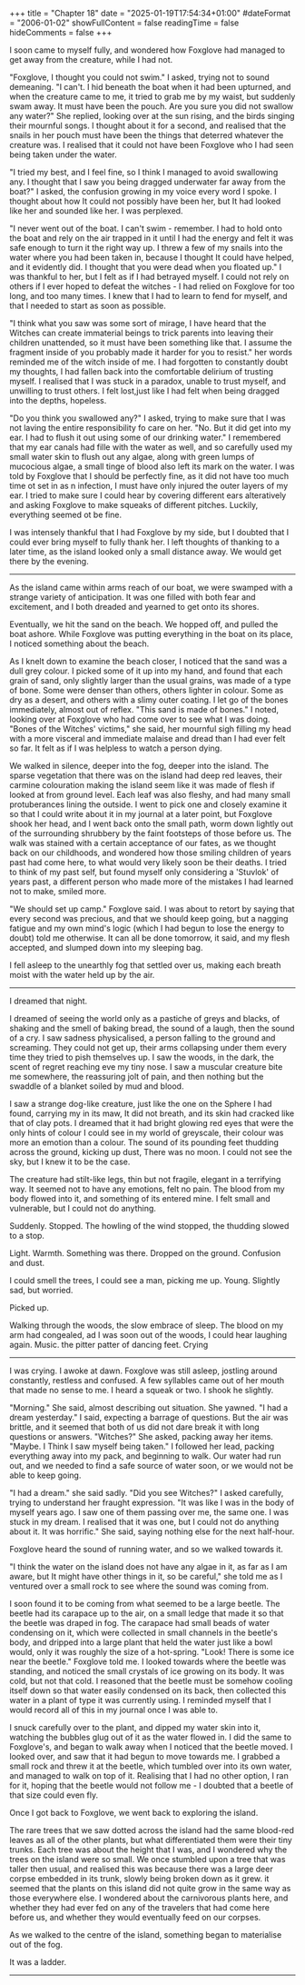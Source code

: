+++
title = "Chapter 18"
date = "2025-01-19T17:54:34+01:00"
#dateFormat = "2006-01-02" 
showFullContent = false
readingTime = false
hideComments = false
+++

I soon came to myself fully, and wondered how Foxglove had managed to get away from the creature, while I had not.

"Foxglove, I thought you could not swim." I asked, trying not to sound demeaning.
"I can't. I hid beneath the boat when it had been upturned, and when the creature came to me, it tried to grab me by my waist, but suddenly swam away. It must have been the pouch. Are you sure you did not swallow any water?" She replied, looking over at the sun rising, and the birds singing their mournful songs. I thought about it for a second, and realised that the snails in her pouch must have been the things that deterred whatever the creature was. I realised that it could not have been Foxglove who I had seen being taken under the water.

"I tried my best, and I feel fine, so I think I managed to avoid swallowing any. I thought that I saw you being dragged underwater far away from the boat?" I asked, the confusion growing in my voice every word I spoke. I thought about how It could not possibly have been her, but It had looked like her and sounded like her. I was perplexed.

"I never went out of the boat. I can't swim - remember. I had to hold onto the boat and rely on the air trapped in it until I had the energy and felt it was safe enough to turn it the right way up. I threw a few of my snails into the water where you had been taken in, because I thought It could have helped, and it evidently did. I thought that you were dead when you floated up." I was thankful to her, but I felt as if I had betrayed myself. I could not rely on others if I ever hoped to defeat the witches - I had relied on Foxglove for too long, and too many times. I knew that I had to learn to fend for myself, and that I needed to start as soon as possible.

"I think what you saw was some sort of mirage, I have heard that the Witches can create immaterial beings to trick parents into leaving their children unattended, so it must have been something like that. I assume the fragment inside of you probably made it harder for you to resist." her words reminded me of the witch inside of me. I had forgotten to constantly doubt my thoughts, I had fallen back into the comfortable delirium of trusting myself. I realised that I was stuck in a paradox, unable to trust myself, and unwilling to trust others. I felt lost,just like I had felt when being dragged into the depths, hopeless.

"Do you think you swallowed any?" I asked, trying to make sure that I was not laving the entire responsibility fo care on her. "No. But it did get into my ear. I had to flush it out using some of our drinking water." I remembered that my ear canals had fille with the water as well, and so carefully used my small water skin to flush out any algae, along with green lumps of mucocious algae, a small tinge of blood also left its mark on the water. I was told by Foxglove that I should be perfectly fine, as it did not have too much time ot set in as n infection, I must have only injured the outer layers of my ear. I tried to make sure I could hear by covering different ears alteratively and asking Foxglove to make squeaks of different pitches. Luckily, everything seemed ot be fine.

I was intensely thankful that I had Foxglove by my side, but I doubted that I could ever bring myself to fully thank her. I left thoughts of thanking to a later time, as the island looked only a small distance away. We would get there by the evening.

***

As the island came within arms reach of our boat, we were swamped with a strange variety of anticipation. It was one filled with both fear and excitement, and I both dreaded and yearned to get onto its shores.

Eventually, we hit the sand on the beach. We hopped off, and pulled the boat ashore. While Foxglove was putting everything in the boat on its place, I noticed something about the beach.

As I knelt down to examine the beach closer, I noticed that the sand was a dull grey colour. I picked some of it up into my hand, and found that each grain of sand, only slightly larger than the usual grains, was made of a type of bone. Some were denser than others, others lighter in colour. Some as dry as a desert, and others with a slimy outer coating. I let go of the bones immediately, almost out of reflex.
"This sand is made of bones." I noted, looking over at Foxglove who had come over to see what I was doing.
"Bones of the Witches' victims," she said, her mournful sigh filling my head with a more visceral and immediate malaise and dread than I had ever felt so far. It felt as if I was helpless to watch a person dying.

We walked in silence, deeper into the fog, deeper into the island. The sparse vegetation that there was on the island had deep red leaves, their carmine colouration making the island seem like it was made of flesh if looked at from ground level. Each leaf was also fleshy, and had many small protuberances lining the outside. I went to pick one and closely examine it so that I could write about it in my journal at a later point, but Foxglove shook her head, and I went back onto the small path, worm down lightly out of the surrounding shrubbery by the faint footsteps of those before us. The walk was stained with a certain acceptance of our fates, as we thought back on our childhoods, and wondered how those smiling children of years past had come here, to what would very likely soon be their deaths. I tried to think of my past self, but found myself only considering a 'Stuvlok' of years past, a different person who made more of the mistakes I had learned not to make, smiled more.

"We should set up camp." Foxglove said. I was about to retort by saying that every second was precious, and that we should keep going, but a nagging fatigue and my own mind's logic (which I had begun to lose the energy to doubt) told me otherwise. It can all be done tomorrow, it said, and my flesh accepted, and slumped down into my sleeping bag.

I fell asleep to the unearthly fog that settled over us, making each breath moist with the water held up by the air.

***
I dreamed that night.

I dreamed of seeing the world only as a pastiche of greys and blacks, of shaking and the smell of baking bread, the sound of a laugh, then the sound of a cry. I saw sadness physicalised, a person falling to the ground and screaming. They could not get up, their arms collapsing under them every time they tried to pish themselves up. I saw the woods, in the dark, the scent of regret reaching eve my tiny nose. I saw a muscular creature bite me somewhere, the reassuring jolt of pain, and then nothing but the swaddle of a blanket soiled by mud and blood.

I saw a strange dog-like creature, just like the one on the Sphere I had found, carrying my in its maw, It did not breath, and its skin had cracked like that of clay pots. I dreamed that it had bright glowing red eyes that were the only hints of colour I could see in my world of greyscale, their colour was more an emotion than a colour. The sound of its pounding feet thudding across the ground, kicking up dust, There was no moon. I could not see the sky, but I knew it to be the case.

The creature had stilt-like legs, thin but not fragile, elegant in a terrifying way. It seemed not to have any emotions, felt no pain. The blood from my body flowed into it, and something of its entered mine. I felt small and vulnerable, but I could not do anything.

Suddenly. Stopped. The howling of the wind stopped, the thudding slowed to a stop.

Light. Warmth. Something was there. Dropped on the ground. Confusion and dust.

I could smell the trees, I could see a man, picking me up. Young. Slightly sad, but worried.

Picked up.

Walking through the woods, the slow embrace of sleep. The blood on my arm had congealed, ad I was soon out of the woods, I could hear laughing again. Music. the pitter patter of dancing feet. Crying

***

I was crying. I awoke at dawn. Foxglove was still asleep, jostling around constantly, restless and confused. A few syllables came out of her mouth that made no sense to me. I heard a squeak or two. I shook he slightly.

"Morning." She said, almost describing out situation. She yawned.
"I had a dream yesterday." I said, expecting a barrage of questions. But the air was brittle, and it seemed that both of us did not dare break it with long questions or answers.
"Witches?" She asked, packing away her items.
"Maybe. I Think I saw myself being taken." I followed her lead, packing everything away into my pack, and beginning to walk. Our water had run out, and we needed to find a safe source of water soon, or we would not be able to keep going.

"I had a dream." she said sadly.
"Did you see Witches?" I asked carefully, trying to understand her fraught expression.
"It was like I was in the body of myself years ago. I saw one of them passing over me, the same one. I was stuck in my dream. I realised that it was one, but I could not do anything about it. It was horrific." She said, saying nothing else for the next half-hour.

Foxglove heard the sound of running water, and so we walked towards it.

"I think the water on the island does not have any algae in it, as far as I am aware, but It might have other things in it, so be careful," she told me as I ventured over a small rock to see where the sound was coming from. 

I soon found it to be coming from what seemed to be a large beetle. The beetle had its carapace up to the air, on a small ledge that made it so that the beetle was draped in fog. The carapace had small beads of water condensing on it, which were collected in small channels in the beetle's body, and dripped into a large plant that held the water just like a bowl would, only it was roughly the size of a hot-spring.
"Look! There is some ice near the beetle." Foxglove told me. I looked towards where the beetle was standing, and noticed the small crystals of ice growing on its body. 
It was cold, but not that cold.
I reasoned that the beetle must be somehow cooling itself down so that water easily condensed on its back, then collected this water in a plant of type it was currently using. I reminded myself that I would record all of this in my journal once I was able to.

I snuck carefully over to the plant, and dipped my water skin into it, watching the bubbles glug out of it as the water flowed in. I did the same to Foxglove's, and began to walk away when I noticed that the beetle moved. I looked over, and saw that it had begun to move towards me. I grabbed a small rock and threw it at the beetle, which tumbled over into its own water, and managed to walk on top of it.
Realising that I had no other option, I ran for it, hoping that the beetle would not follow me - I doubted that a beetle of that size could even fly.

Once I got back to Foxglove, we went back to exploring the island.

The rare trees that we saw dotted across the island had the same blood-red leaves as all of the other plants, but what differentiated them were their tiny trunks. Each tree was about the height that I was, and I wondered why the trees on the island were so small. We once stumbled upon a tree that was taller then usual, and realised this was because there was a large deer corpse embedded in its trunk, slowly being broken down as it grew. it seemed that the plants on this island did not quite grow in the same way as those everywhere else. I wondered about the carnivorous plants here, and whether they had ever fed on any of the travelers that had come here before us, and whether they would eventually feed on our corpses.

As we walked to the centre of the island, something began to materialise out of the fog.

It was a ladder.


---
